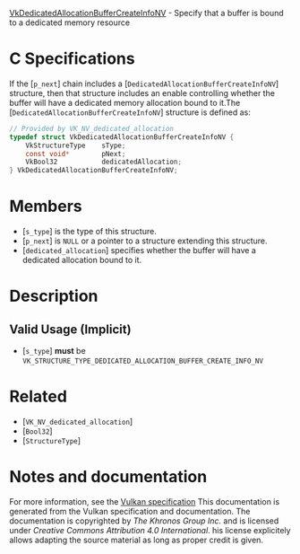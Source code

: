 [VkDedicatedAllocationBufferCreateInfoNV](https://www.khronos.org/registry/vulkan/specs/1.3-extensions/man/html/VkDedicatedAllocationBufferCreateInfoNV.html) - Specify that a buffer is bound to a dedicated memory resource

# C Specifications
If the [`p_next`] chain includes a
[`DedicatedAllocationBufferCreateInfoNV`] structure, then that structure
includes an enable controlling whether the buffer will have a dedicated
memory allocation bound to it.The [`DedicatedAllocationBufferCreateInfoNV`] structure is defined as:
```c
// Provided by VK_NV_dedicated_allocation
typedef struct VkDedicatedAllocationBufferCreateInfoNV {
    VkStructureType    sType;
    const void*        pNext;
    VkBool32           dedicatedAllocation;
} VkDedicatedAllocationBufferCreateInfoNV;
```

# Members
- [`s_type`] is the type of this structure.
- [`p_next`] is `NULL` or a pointer to a structure extending this structure.
- [`dedicated_allocation`] specifies whether the buffer will have a dedicated allocation bound to it.

# Description
## Valid Usage (Implicit)
-  [`s_type`] **must**  be `VK_STRUCTURE_TYPE_DEDICATED_ALLOCATION_BUFFER_CREATE_INFO_NV`

# Related
- [`VK_NV_dedicated_allocation`]
- [`Bool32`]
- [`StructureType`]

# Notes and documentation
For more information, see the [Vulkan specification](https://www.khronos.org/registry/vulkan/specs/1.3-extensions/html/vkspec.html)
This documentation is generated from the Vulkan specification and documentation.
The documentation is copyrighted by *The Khronos Group Inc.* and is licensed under *Creative Commons Attribution 4.0 International*.
his license explicitely allows adapting the source material as long as proper credit is given.
        